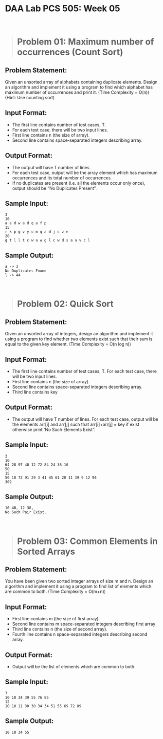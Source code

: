 # DAA Lab PCS 505: Week 05

&nbsp;&nbsp;

> # Problem 01:  Maximum number of occurrences (Count Sort)

## Problem Statement: 
Given an unsorted array of alphabets containing duplicate elements. Design an algorithm and implement it using a program to find which alphabet has maximum number of occurrences and print it. (Time Complexity = O(n)) (Hint: Use counting sort)


## Input Format:
* The first line contains number of test cases, T. 
* For each test case, there will be two input lines. 
* First line contains n (the size of array). 
* Second line contains space-separated integers describing array.


## Output Format:
* The output will have T number of lines. 
* For each test case, output will be the array element which has maximum occurrences and its total number of occurrences. 
* If no duplicates are present (i.e. all the elements occur only once), output should be “No Duplicates Present”.



## Sample Input:
```
3
10
a e d w a d q a f p
15
r k p g v y u m q a d j c z e
20
g t l l t c w a w g l c w d s a a v c l 

```

## Sample Output:
```
a -> 3
No Duplicates Found
l -> 44

```
&nbsp;&nbsp;


> # Problem 02: Quick Sort

## Problem Statement: 
Given an unsorted array of integers, design an algorithm and implement it using a program to find whether two elements exist such that their sum is equal to the given key element. (Time Complexity = O(n log n))


## Input Format:
* The first line contains number of test cases, T. For each test case, there will be two input lines. 
* First line contains n (the size of array). 
* Second line contains space-separated integers describing array. 
* Third line contains key


## Output Format:
* The output will have T number of lines. For each test case, output will be the elements arr[i] and arr[j] such that arr[i]+arr[j] = key if exist otherwise print 'No Such Elements Exist”. 


## Sample Input:
```
2
10
64 28 97 40 12 72 84 24 38 10
50
15
56 10 72 91 29 3 41 45 61 20 11 39 9 12 94
302

```

## Sample Output:
```
10 40, 12 38, 
No Such Pair Exist.

```
&nbsp;&nbsp;

> # Problem 03: Common Elements in Sorted Arrays

## Problem Statement: 
You have been given two sorted integer arrays of size m and n. Design an algorithm and implement it using a program to find list of elements which are common to both. (Time Complexity
= O(m+n))


## Input Format:
* First line contains m (the size of first array). 
* Second line contains m space-separated integers describing first array
* Third line contains n (the size of second array). 
* Fourth line contains n space-separated integers describing second array.



## Output Format:
* Output will be the list of elements which are common to both.
  

## Sample Input:
```
7
10 10 34 39 55 76 85
12
10 10 11 30 30 34 34 51 55 69 72 89 

```

## Sample Output:
```
10 10 34 55 

```